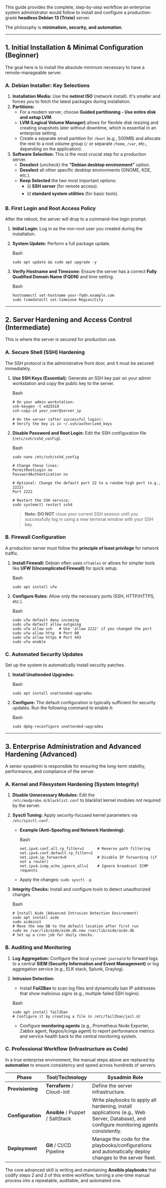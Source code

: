 This guide provides the complete, step-by-step workflow an enterprise system administrator would follow to install and configure a production-grade **headless Debian 13 (Trixie)** server.

The philosophy is **minimalism, security, and automation**.

------



## 1. Initial Installation & Minimal Configuration (Beginner)



The goal here is to install the absolute minimum necessary to have a remote-manageable server.



### A. Debian Installer: Key Selections



1. **Installation Media:** Use the **netinst ISO** (network install). It's smaller and forces you to fetch the latest packages during installation.
2. **Partitions:**
	* For a modern server, choose **Guided partitioning - Use entire disk and setup LVM**.
	* **LVM (Logical Volume Manager)** allows for flexible disk resizing and creating snapshots later without downtime, which is essential in an enterprise setting.
	* Create a separate small partition for `/boot` (e.g., 500MB) and allocate the rest to a root volume group (`/` or separate `/home`, `/var`, etc., depending on the application).
3. **Software Selection:** This is the most crucial step for a production server.
	* **Deselect** (uncheck) the **"Debian desktop environment"** option.
	* **Deselect** all other specific desktop environments (GNOME, KDE, etc.).
	* **Keep Selected** the two most important options:
		* ☑️ **SSH server** (for remote access).
		* ☑️ **standard system utilities** (for basic tools).



### B. First Login and Root Access Policy



After the reboot, the server will drop to a command-line login prompt.

1. **Initial Login:** Log in as the non-root user you created during the installation.

2. **System Update:** Perform a full package update.

	Bash

	```
	sudo apt update && sudo apt upgrade -y
	```

3. **Verify Hostname and Timezone:** Ensure the server has a correct **Fully Qualified Domain Name (FQDN)** and time setting.

	Bash

	```
	hostnamectl set-hostname your-fqdn.example.com
	sudo timedatectl set-timezone Region/City
	```

------



## 2. Server Hardening and Access Control (Intermediate)



This is where the server is secured for production use.



### A. Secure Shell (SSH) Hardening



The SSH protocol is the administrative front door, and it must be secured immediately.

1. **Use SSH Keys (Essential):** Generate an SSH key pair on your admin workstation and copy the public key to the server.

	Bash

	```
	# On your admin workstation:
	ssh-keygen -t ed25519 
	ssh-copy-id your_user@server_ip
	
	# On the server (after successful login):
	# Verify the key is in ~/.ssh/authorized_keys
	```

2. **Disable Password and Root Login:** Edit the SSH configuration file (`/etc/ssh/sshd_config`).

	Bash

	```
	sudo nano /etc/ssh/sshd_config
	
	# Change these lines:
	PermitRootLogin no
	PasswordAuthentication no
	
	# Optional: Change the default port 22 to a random high port (e.g., 2222)
	Port 2222 
	
	# Restart the SSH service:
	sudo systemctl restart sshd
	```

	> **Note:** **DO NOT** close your current SSH session until you successfully log in using a new terminal window with your SSH key.



### B. Firewall Configuration



A production server must follow the **principle of least privilege** for network traffic.

1. **Install Firewall:** Debian often uses `nftables` or allows for simpler tools like **UFW (Uncomplicated Firewall)** for quick setup.

	Bash

	```
	sudo apt install ufw
	```

2. **Configure Rules:** Allow only the necessary ports (SSH, HTTP/HTTPS, etc.).

	Bash

	```
	sudo ufw default deny incoming
	sudo ufw default allow outgoing
	sudo ufw allow ssh   # Use 'allow 2222' if you changed the port
	sudo ufw allow http  # Port 80
	sudo ufw allow https # Port 443
	sudo ufw enable
	```



### C. Automated Security Updates



Set up the system to automatically install security patches.

1. **Install Unattended Upgrades:**

	Bash

	```
	sudo apt install unattended-upgrades
	```

2. **Configure:** The default configuration is typically sufficient for security updates. Run the following command to enable it:

	Bash

	```
	sudo dpkg-reconfigure unattended-upgrades
	```

------



## 3. Enterprise Administration and Advanced Hardening (Advanced)



A senior sysadmin is responsible for ensuring the long-term stability, performance, and compliance of the server.



### A. Kernel and Filesystem Hardening (System Integrity)



1. **Disable Unnecessary Modules:** Edit the `/etc/modprobe.d/blacklist.conf` to blacklist kernel modules not required by the server.

2. **Sysctl Tuning:** Apply security-focused kernel parameters via `/etc/sysctl.conf`.

	* **Example (Anti-Spoofing and Network Hardening):**

		Bash

		```
		net.ipv4.conf.all.rp_filter=1      # Reverse path filtering
		net.ipv4.conf.default.rp_filter=1
		net.ipv4.ip_forward=0              # Disable IP forwarding (if not a router)
		net.ipv4.icmp_echo_ignore_all=1    # Ignore broadcast ICMP requests
		```

	* Apply the changes: `sudo sysctl -p`

3. **Integrity Checks:** Install and configure tools to detect unauthorized changes.

	Bash

	```
	# Install Aide (Advanced Intrusion Detection Environment)
	sudo apt install aide
	sudo aideinit 
	# Move the new DB to the default location after first run
	sudo mv /var/lib/aide/aide.db.new /var/lib/aide/aide.db
	# Set up a cron job for daily checks.
	```



### B. Auditing and Monitoring



1. **Log Aggregation:** Configure the local `systemd-journald` to forward logs to a central **SIEM (Security Information and Event Management)** or log aggregation service (e.g., ELK stack, Splunk, Graylog).

2. **Intrusion Detection:**

	* Install **Fail2Ban** to scan log files and dynamically ban IP addresses that show malicious signs (e.g., multiple failed SSH logins).

	Bash

	```
	sudo apt install fail2ban
	# Configure it by creating a file in /etc/fail2ban/jail.d/
	```

	* Configure **monitoring agents** (e.g., Prometheus Node Exporter, Zabbix agent, Nagios/Icinga agent) to report performance metrics and service health back to the central monitoring system.



### C. Professional Workflow (Infrastructure as Code)



In a true enterprise environment, the manual steps above are replaced by **automation** to ensure consistency and speed across hundreds of servers.

| **Phase**         | **Tool/Technology**              | **Sysadmin Role**                                            |
| ----------------- | -------------------------------- | ------------------------------------------------------------ |
| **Provisioning**  | **Terraform** / Cloud-init       | Define the server infrastructure.                            |
| **Configuration** | **Ansible** / Puppet / SaltStack | Write playbooks to apply all hardening, install applications (e.g., Web Server, Database), and configure monitoring agents consistently. |
| **Deployment**    | **Git** / CI/CD Pipeline         | Manage the code for the playbooks/configurations and automatically deploy changes to the server fleet. |

The core advanced skill is writing and maintaining **Ansible playbooks** that codify steps 2 and 3 of this entire workflow, turning a one-time manual process into a repeatable, auditable, and automated one.